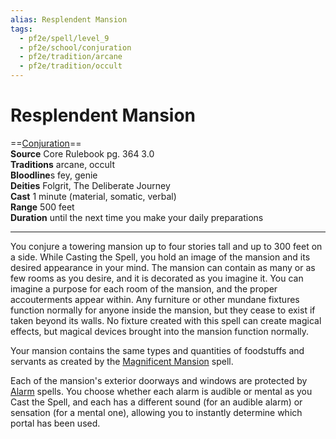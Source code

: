 ```yaml
---
alias: Resplendent Mansion
tags:
  - pf2e/spell/level_9
  - pf2e/school/conjuration
  - pf2e/tradition/arcane
  - pf2e/tradition/occult
---
```


# Resplendent Mansion

==[Conjuration](../../../Traits/Conjuration.md)==  
__Source__ Core Rulebook pg. 364 3.0  
**Traditions** arcane, occult  
**Bloodline**s fey, genie  
**Deities** Folgrit, The Deliberate Journey  
**Cast** 1 minute (material, somatic, verbal)  
**Range** 500 feet  
**Duration** until the next time you make your daily preparations

---

You conjure a towering mansion up to four stories tall and up to 300 feet on a side. While Casting the Spell, you hold an image of the mansion and its desired appearance in your mind. The mansion can contain as many or as few rooms as you desire, and it is decorated as you imagine it. You can imagine a purpose for each room of the mansion, and the proper accouterments appear within. Any furniture or other mundane fixtures function normally for anyone inside the mansion, but they cease to exist if taken beyond its walls. No fixture created with this spell can create magical effects, but magical devices brought into the mansion function normally.

Your mansion contains the same types and quantities of foodstuffs and servants as created by the [Magnificent Mansion](../Level%207/Magnificent%20Mansion.md) spell.

Each of the mansion's exterior doorways and windows are protected by [Alarm](../Level%201/Alarm.md) spells. You choose whether each alarm is audible or mental as you Cast the Spell, and each has a different sound (for an audible alarm) or sensation (for a mental one), allowing you to instantly determine which portal has been used.

